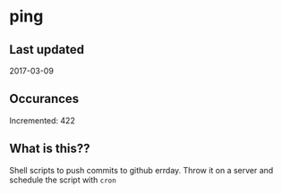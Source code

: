 # ping

## Last updated
2017-03-09

## Occurances
Incremented: 422

## What is this??
Shell scripts to push commits to github errday. Throw it on a server and schedule the script with `cron`


